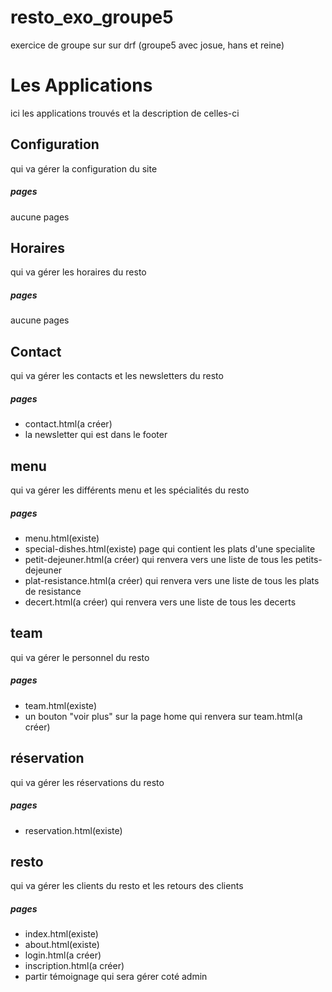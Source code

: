 # resto_exo_groupe5
exercice de groupe sur sur drf (groupe5 avec josue, hans et reine) 

# Les Applications
ici les applications trouvés et la description de celles-ci

## Configuration
qui va gérer la configuration du site
##### pages
aucune pages

## Horaires
qui va gérer les horaires du resto
##### pages
aucune pages

## Contact
qui va gérer les contacts et les newsletters du resto
##### pages
* contact.html(a créer)
* la newsletter qui est dans le footer

## menu
qui va gérer les différents menu et les spécialités du resto
##### pages
* menu.html(existe)
* special-dishes.html(existe) page qui contient les plats d'une specialite
* petit-dejeuner.html(a créer) qui renvera vers une liste de tous les petits-dejeuner
* plat-resistance.html(a créer) qui renvera vers une liste de tous les plats de resistance
* decert.html(a créer) qui renvera vers une liste de tous les decerts

## team
qui va gérer le personnel du resto
##### pages
* team.html(existe)
* un bouton "voir plus" sur la page home qui renvera sur team.html(a créer)

## réservation
qui va gérer les réservations du resto
##### pages
* reservation.html(existe)

## resto
qui va gérer les clients du resto et les retours des clients
##### pages
* index.html(existe)
* about.html(existe)
* login.html(a créer)
* inscription.html(a créer)
* partir témoignage qui sera gérer coté admin
